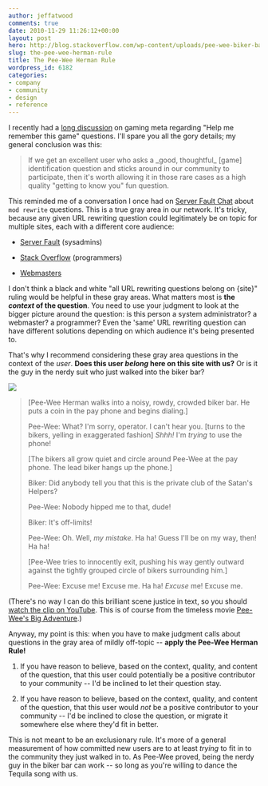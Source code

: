 ```yaml
---
author: jeffatwood
comments: true
date: 2010-11-29 11:26:12+00:00
layout: post
hero: http://blog.stackoverflow.com/wp-content/uploads/pee-wee-biker-bar.jpg
slug: the-pee-wee-herman-rule
title: The Pee-Wee Herman Rule
wordpress_id: 6182
categories:
- company
- community
- design
- reference
---
```



I recently had a [long discussion](http://meta.gaming.stackexchange.com/questions/1455/what-is-the-point-of-help-me-remember-this-game-questions) on gaming meta regarding "Help me remember this game" questions. I'll spare you all the gory details; my general conclusion was this:





<blockquote>
If we get an excellent user who asks a _good, thoughtful_ [game] identification question and sticks around in our community to participate, then it's worth allowing it in those rare cases as a high quality "getting to know you" fun question.
</blockquote>





This reminded me of a conversation I once had on [Server Fault Chat](http://chat.serverfault.com) about `mod rewrite` questions. This is a true gray area in our network. It's tricky, because any given URL rewriting question could legitimately be on topic for multiple sites, each with a different core audience:







  * [Server Fault](http://serverfault.com) (sysadmins)

  * [Stack Overflow](http://stackexchange.com) (programmers)

  * [Webmasters](http://webmasters.stackexchange.com)




I don't think a black and white "all URL rewriting questions belong on {site}" ruling would be helpful in these gray areas. What matters most is **the _context_ of the question**. You need to use your judgment to look at the bigger picture around the question: is this person a system administrator? a webmaster? a programmer? Even the 'same' URL rewriting question can have different solutions depending on which audience it's being presented to.



That's why I recommend considering these gray area questions in the context of the _user_. **Does this user _belong_ here on this site with us?** Or is it the guy in the nerdy suit who just walked into the biker bar?



[![](http://blog.stackoverflow.com/wp-content/uploads/pee-wee-biker-bar.jpg)](http://www.youtube.com/watch?v=UVKsd8z6scw)





<blockquote>
[Pee-Wee Herman walks into a noisy, rowdy, crowded biker bar. He puts a coin in the pay phone and begins dialing.]

Pee-Wee: 
What? I'm sorry, operator. I can't hear you. [turns to the bikers, yelling in exaggerated fashion] _Shhh!_ I'm _trying_ to use the phone!

[The bikers all grow quiet and circle around Pee-Wee at the pay phone. The lead biker hangs up the phone.]   
                   
Biker:
Did anybody tell you that this is the private club of the Satan's Helpers?
                   
Pee-Wee:
Nobody hipped me to that, dude!   
                   
Biker:
It's off-limits!
           
Pee-Wee:
Oh. Well, _my mistake_. Ha ha! Guess I'll be on my way, then! Ha ha!

[Pee-Wee tries to innocently exit, pushing his way gently outward against the tightly grouped circle of bikers surrounding him.]

Pee-Wee:
Excuse me! Excuse me. Ha ha! _Excuse_ me! Excuse me.
</blockquote>





(There's no way I can do this brilliant scene justice in text, so you should [watch the clip on YouTube](http://www.youtube.com/watch?v=UVKsd8z6scw). This is of course from the timeless movie [Pee-Wee's Big Adventure](http://www.imdb.com/title/tt0089791/).)



Anyway, my point is this: when you have to make judgment calls about questions in the gray area of mildly off-topic -- **apply the Pee-Wee Herman Rule!**







  1. If you have reason to believe, based on the context, quality, and content of the question, that this user could potentially be a positive contributor to your community -- I'd be inclined to let their question stay.

  2. If you have reason to believe, based on the context, quality, and content of the question, that this user would _not_ be a positive contributor to your community -- I'd be inclined to close the question, or migrate it somewhere else where they'd fit in better.




This is not meant to be an exclusionary rule. It's more of a general measurement of how committed new users are to at least _trying_ to fit in to the community they just walked in to. As Pee-Wee proved, being the nerdy guy in the biker bar can work -- so long as you're willing to dance the Tequila song with us.

